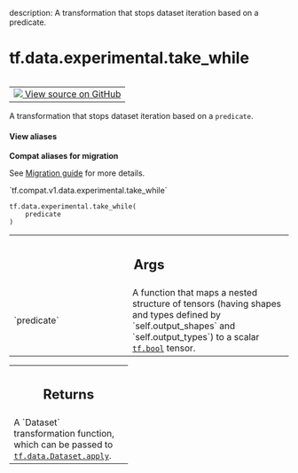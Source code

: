 description: A transformation that stops dataset iteration based on a predicate.

<div itemscope itemtype="http://developers.google.com/ReferenceObject">
<meta itemprop="name" content="tf.data.experimental.take_while" />
<meta itemprop="path" content="Stable" />
</div>

# tf.data.experimental.take_while

<!-- Insert buttons and diff -->

<table class="tfo-notebook-buttons tfo-api nocontent" align="left">
<td>
  <a target="_blank" href="https://github.com/tensorflow/tensorflow/blob/r2.3/tensorflow/python/data/experimental/ops/take_while_ops.py#L55-L72">
    <img src="https://www.tensorflow.org/images/GitHub-Mark-32px.png" />
    View source on GitHub
  </a>
</td>
</table>



A transformation that stops dataset iteration based on a `predicate`.

<section class="expandable">
  <h4 class="showalways">View aliases</h4>
  <p>
<b>Compat aliases for migration</b>
<p>See
<a href="https://www.tensorflow.org/guide/migrate">Migration guide</a> for
more details.</p>
<p>`tf.compat.v1.data.experimental.take_while`</p>
</p>
</section>

<pre class="devsite-click-to-copy prettyprint lang-py tfo-signature-link">
<code>tf.data.experimental.take_while(
    predicate
)
</code></pre>



<!-- Placeholder for "Used in" -->


<!-- Tabular view -->
 <table class="responsive fixed orange">
<colgroup><col width="214px"><col></colgroup>
<tr><th colspan="2"><h2 class="add-link">Args</h2></th></tr>

<tr>
<td>
`predicate`
</td>
<td>
A function that maps a nested structure of tensors (having shapes
and types defined by `self.output_shapes` and `self.output_types`) to a
scalar <a href="../../../tf.md#bool"><code>tf.bool</code></a> tensor.
</td>
</tr>
</table>



<!-- Tabular view -->
 <table class="responsive fixed orange">
<colgroup><col width="214px"><col></colgroup>
<tr><th colspan="2"><h2 class="add-link">Returns</h2></th></tr>
<tr class="alt">
<td colspan="2">
A `Dataset` transformation function, which can be passed to
<a href="../../../tf/data/Dataset.md#apply"><code>tf.data.Dataset.apply</code></a>.
</td>
</tr>

</table>

